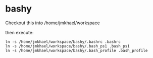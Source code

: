 # bashy

Checkout this into /home/jmkhael/workspace

then execute:

```shell
ln -s /home/jmkhael/workspace/bashy/.bashrc .bashrc
ln -s /home/jmkhael/workspace/bashy/.bash_ps1 .bash_ps1
ln -s /home/jmkhael/workspace/bashy/.bash_profile .bash_profile
```
